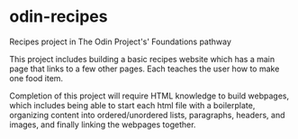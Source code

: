 # odin-recipes
Recipes project in The Odin Project's' Foundations pathway

This project includes building a basic recipes website which has a main page that links to a few other pages. Each teaches the user how to make one food item. 

Completion of this project will require HTML knowledge to build webpages, which includes being able to start each html file with a boilerplate, organizing content into ordered/unordered lists, paragraphs, headers, and images, and finally linking the webpages together. 
